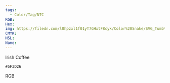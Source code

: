 ```yaml
---
tags:
  - Color/Tag/NTC
RGB:
Hex:
img: https://filedn.com/l0hpzxl1f01yT7GHxtF8cyk/Color%20Snake/SVG_Tumb%20Mass%20No%20Name/5F3D26.svg
CMYK:
HSL:
Name:
---
```

Irish Coffee
```palette
#5F3D26
```
RGB
